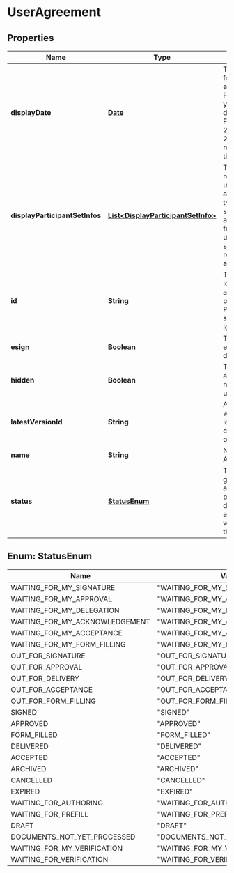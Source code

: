 
# UserAgreement

## Properties
Name | Type | Description | Notes
------------ | ------------- | ------------- | -------------
**displayDate** | [**Date**](Date.md) | The display date for the agreement. Format would be yyyy-MM-dd&#39;T&#39;HH:mm:ssZ. For example, e.g 2016-02-25T18:46:19Z represents UTC time |  [optional]
**displayParticipantSetInfos** | [**List&lt;DisplayParticipantSetInfo&gt;**](DisplayParticipantSetInfo.md) | The most relevant current user set for the agreement. It is typically the next signer if the agreement is from the current user, or the sender if received from another user |  [optional]
**id** | **String** | The unique identifier of the agreement.If provided in POST, it will simply be ignored |  [optional]
**esign** | **Boolean** | True if this is an e-sign document |  [optional]
**hidden** | **Boolean** | True if agreement is hidden for the user |  [optional]
**latestVersionId** | **String** | A version ID which uniquely identifies the current version of the agreement |  [optional]
**name** | **String** | Name of the Agreement |  [optional]
**status** | [**StatusEnum**](#StatusEnum) | This is a server generated attribute which provides the detailed status of an agreement with respect to the apiCaller |  [optional]


<a name="StatusEnum"></a>
## Enum: StatusEnum
Name | Value
---- | -----
WAITING_FOR_MY_SIGNATURE | &quot;WAITING_FOR_MY_SIGNATURE&quot;
WAITING_FOR_MY_APPROVAL | &quot;WAITING_FOR_MY_APPROVAL&quot;
WAITING_FOR_MY_DELEGATION | &quot;WAITING_FOR_MY_DELEGATION&quot;
WAITING_FOR_MY_ACKNOWLEDGEMENT | &quot;WAITING_FOR_MY_ACKNOWLEDGEMENT&quot;
WAITING_FOR_MY_ACCEPTANCE | &quot;WAITING_FOR_MY_ACCEPTANCE&quot;
WAITING_FOR_MY_FORM_FILLING | &quot;WAITING_FOR_MY_FORM_FILLING&quot;
OUT_FOR_SIGNATURE | &quot;OUT_FOR_SIGNATURE&quot;
OUT_FOR_APPROVAL | &quot;OUT_FOR_APPROVAL&quot;
OUT_FOR_DELIVERY | &quot;OUT_FOR_DELIVERY&quot;
OUT_FOR_ACCEPTANCE | &quot;OUT_FOR_ACCEPTANCE&quot;
OUT_FOR_FORM_FILLING | &quot;OUT_FOR_FORM_FILLING&quot;
SIGNED | &quot;SIGNED&quot;
APPROVED | &quot;APPROVED&quot;
FORM_FILLED | &quot;FORM_FILLED&quot;
DELIVERED | &quot;DELIVERED&quot;
ACCEPTED | &quot;ACCEPTED&quot;
ARCHIVED | &quot;ARCHIVED&quot;
CANCELLED | &quot;CANCELLED&quot;
EXPIRED | &quot;EXPIRED&quot;
WAITING_FOR_AUTHORING | &quot;WAITING_FOR_AUTHORING&quot;
WAITING_FOR_PREFILL | &quot;WAITING_FOR_PREFILL&quot;
DRAFT | &quot;DRAFT&quot;
DOCUMENTS_NOT_YET_PROCESSED | &quot;DOCUMENTS_NOT_YET_PROCESSED&quot;
WAITING_FOR_MY_VERIFICATION | &quot;WAITING_FOR_MY_VERIFICATION&quot;
WAITING_FOR_VERIFICATION | &quot;WAITING_FOR_VERIFICATION&quot;



